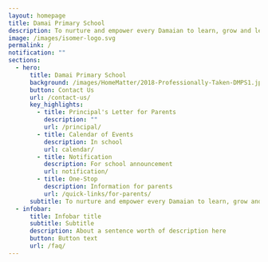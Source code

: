 ```yaml
---
layout: homepage
title: Damai Primary School
description: To nurture and empower every Damaian to learn, grow and lead.
image: /images/isomer-logo.svg
permalink: /
notification: ""
sections:
  - hero:
      title: Damai Primary School
      background: /images/HomeMatter/2018-Professionally-Taken-DMPS1.jpg
      button: Contact Us
      url: /contact-us/
      key_highlights:
        - title: Principal's Letter for Parents
          description: ""
          url: /principal/
        - title: Calendar of Events
          description: In school
          url: calendar/
        - title: Notification
          description: For school announcement
          url: notification/
        - title: One-Stop
          description: Information for parents
          url: /quick-links/for-parents/
      subtitle: To nurture and empower every Damaian to learn, grow and lead
  - infobar:
      title: Infobar title
      subtitle: Subtitle
      description: About a sentence worth of description here
      button: Button text
      url: /faq/
---
```

